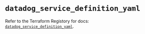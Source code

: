 # `datadog_service_definition_yaml`

Refer to the Terraform Registory for docs: [`datadog_service_definition_yaml`](https://www.terraform.io/docs/providers/datadog/r/service_definition_yaml).
